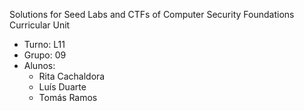 Solutions for Seed Labs and CTFs of Computer Security Foundations Curricular Unit

* Turno: L11
* Grupo: 09
* Alunos:
    - Rita Cachaldora
    - Luís Duarte
    - Tomás Ramos
